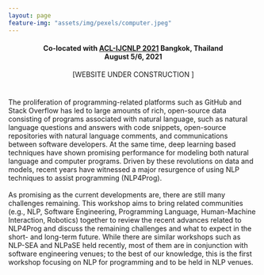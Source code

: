 ```yaml
---
layout: page
feature-img: "assets/img/pexels/computer.jpeg"
---
```


<style>
.home-subtitle {
  text-align: center;
  
}
</style>

<div class="home-subtitle">
  <h4> Co-located with <a href="https://2021.aclweb.org/">ACL-IJCNLP 2021</a> Bangkok, Thailand <br>
   August 5/6, 2021  </h4>
  [WEBSITE UNDER CONSTRUCTION ] <br>
</div>

#

The proliferation of programming-related platforms such as GitHub and Stack Overflow has led to large amounts of rich, 
open-source data consisting of programs associated with natural language, such as natural language questions and answers with code snippets, 
open-source repositories with natural language comments, and communications between software developers. 
At the same time, deep learning based techniques have shown promising performance for modeling both natural language and computer programs. 
Driven by these revolutions on data and models, recent years have witnessed a major resurgence of using NLP techniques to assist programming (NLP4Prog).
<br/><br/>
As promising as the current developments are, there are still many challenges remaining. 
This workshop aims to bring related communities (e.g., NLP, Software Engineering, Programming Language, Human-Machine Interaction, Robotics) 
together to review the recent advances related to NLP4Prog and discuss the remaining challenges and what to expect in the short- and long-term future. 
While there are similar workshops such as NLP-SEA and NLPaSE held recently, most of them are in conjunction with software engineering venues; 
to the best of our knowledge, this is the first workshop focusing on NLP for programming and to be held in NLP venues.


